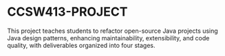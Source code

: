 # CCSW413-PROJECT
This project teaches students to refactor open-source Java projects using Java design patterns, enhancing maintainability, extensibility, and code quality, with deliverables organized into four stages.
